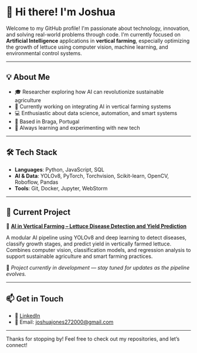 # 👋 Hi there! I'm Joshua

Welcome to my GitHub profile! I'm passionate about technology, innovation, and solving real-world problems through code. I'm currently focused on **Artificial Intelligence** applications in **vertical farming**, especially optimizing the growth of lettuce using computer vision, machine learning, and environmental control systems.

---

## 💡 About Me

- 🎓 Researcher exploring how AI can revolutionize sustainable agriculture  
- 🌱 Currently working on integrating AI in vertical farming systems  
- 💻 Enthusiastic about data science, automation, and smart systems  
- 📍 Based in Braga, Portugal  
- 🧠 Always learning and experimenting with new tech  

---

## 🛠️ Tech Stack

- **Languages**: Python, JavaScript, SQL  
- **AI & Data**: YOLOv8, PyTorch, Torchvision, Scikit-learn, OpenCV, Roboflow, Pandas  
- **Tools**: Git, Docker, Jupyter, WebStorm  

---

## 📌 Current Project

🔬 **[AI in Vertical Farming – Lettuce Disease Detection and Yield Prediction](https://github.com/JoshuaJones27/AIALGVF)**  

A modular AI pipeline using YOLOv8 and deep learning to detect diseases, classify growth stages, and predict yield in vertically farmed lettuce. Combines computer vision, classification models, and regression analysis to support sustainable agriculture and smart farming practices.

🧪 *Project currently in development — stay tuned for updates as the pipeline evolves.*

---

## 📫 Get in Touch

- 💼 [LinkedIn](https://www.linkedin.com/in/joshuajones27/)  
- 📧 Email: joshuajones272000@gmail.com  

---

Thanks for stopping by! Feel free to check out my repositories, and let’s connect!
